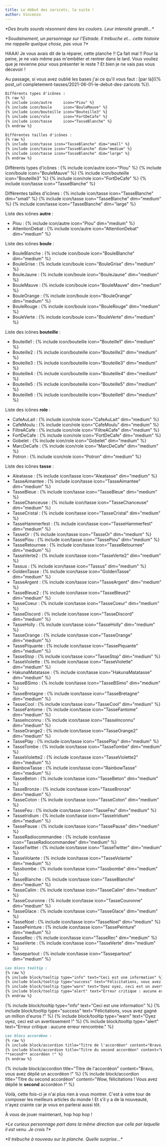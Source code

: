 ```yaml
---
title: Le début des zaricots, la suite !
author: Vincenzo
---
```


_\*Des bruits sourds résonnent dans les couloirs. Leur intensité grandit...\*_

_\*Soudainement, un personnage sur l'Estrade. Il trébuche et... cette histoire me rappelle quelque chose, pas vous
?\*_

HAAA! Je vous avais dit de la réparer, cette planche !! Ça fait mal !! Pour la peine, je ne vais même pas m'embêter et
rentrer dans le lard. Vous vouliez que je revienne pour vous présenter le reste ? Et bien je ne vais pas vous décevoir !

Au passage, si vous avez oublié les bases j'ai ce qu'il vous faut : [par là]({% post_url
completement-tasses/2021-06-01-le-debut-des-zaricots %}).

```md
Différents types d'icônes :
{% raw %}
{% include icon/autre     icon="Piou" %}
{% include icon/boule     icon="BouleMauve" %}
{% include icon/bouteille icon="Bouteille3" %}
{% include icon/role      icon="FortDeCafe" %}
{% include icon/tasse     icon="TasseBlanche" %}
{% endraw %}

Différentes tailles d'icônes :
{% raw %}
{% include icon/tasse icon="TasseBlanche" dim="small" %}
{% include icon/tasse icon="TasseBlanche" dim="medium" %}
{% include icon/tasse icon="TasseBlanche" dim="large" %}
{% endraw %}
```

Différents types d'icônes :
{% include icon/autre     icon="Piou" %}
{% include icon/boule     icon="BouleMauve" %}
{% include icon/bouteille icon="Bouteille3" %}
{% include icon/role      icon="FortDeCafe" %}
{% include icon/tasse     icon="TasseBlanche" %}

Différentes tailles d'icônes :
{% include icon/tasse icon="TasseBlanche" dim="small" %}
{% include icon/tasse icon="TasseBlanche" dim="medium" %}
{% include icon/tasse icon="TasseBlanche" dim="large" %}

Liste des icônes **autre** :
- Piou : {% include icon/autre icon="Piou" dim="medium" %}
- AttentionDebat : {% include icon/autre icon="AttentionDebat" dim="medium" %}

Liste des icônes **boule** :
- BouleBlanche : {% include icon/boule icon="BouleBlanche" dim="medium" %}
- BouleGrise : {% include icon/boule icon="BouleGrise" dim="medium" %}
- BouleJaune : {% include icon/boule icon="BouleJaune" dim="medium" %}
- BouleMauve : {% include icon/boule icon="BouleMauve" dim="medium" %}
- BouleOrange : {% include icon/boule icon="BouleOrange" dim="medium" %}
- BouleRouge : {% include icon/boule icon="BouleRouge" dim="medium" %}
- BouleVerte : {% include icon/boule icon="BouleVerte" dim="medium" %}

Liste des icônes **bouteille** :
- Bouteille1 : {% include icon/bouteille icon="Bouteille1" dim="medium" %}
- Bouteille2 : {% include icon/bouteille icon="Bouteille2" dim="medium" %}
- Bouteille3 : {% include icon/bouteille icon="Bouteille3" dim="medium" %}
- Bouteille4 : {% include icon/bouteille icon="Bouteille4" dim="medium" %}
- Bouteille5 : {% include icon/bouteille icon="Bouteille5" dim="medium" %}
- Bouteille6 : {% include icon/bouteille icon="Bouteille6" dim="medium" %}

Liste des icônes **role** :
- CafeAuLait : {% include icon/role icon="CafeAuLait" dim="medium" %}
- CafeMoulu : {% include icon/role icon="CafeMoulu" dim="medium" %}
- FiltreACafe : {% include icon/role icon="FiltreACafe" dim="medium" %}
- FortDeCafe : {% include icon/role icon="FortDeCafe" dim="medium" %}
- Gobelet : {% include icon/role icon="Gobelet" dim="medium" %}
- MarcDeCafe : {% include icon/role icon="MarcDeCafe" dim="medium" %}
- Potron : {% include icon/role icon="Potron" dim="medium" %}

Liste des icônes **tasse** :
- Aleatasse : {% include icon/tasse icon="Aleatasse" dim="medium" %}
- TasseAimantee : {% include icon/tasse icon="TasseAimantee" dim="medium" %}
- TasseBleue : {% include icon/tasse icon="TasseBleue" dim="medium" %}
- TasseChanceuse : {% include icon/tasse icon="TasseChanceuse" dim="medium" %}
- TasseCristal : {% include icon/tasse icon="TasseCristal" dim="medium" %}
- TasseHammerfest : {% include icon/tasse icon="TasseHammerfest" dim="medium" %}
- TasseOr : {% include icon/tasse icon="TasseOr" dim="medium" %}
- TassePiou : {% include icon/tasse icon="TassePiou" dim="medium" %}
- TasseRetournee : {% include icon/tasse icon="TasseRetournee" dim="medium" %}
- TasseVerte2 : {% include icon/tasse icon="TasseVerte2" dim="medium" %}
- Tassus : {% include icon/tasse icon="Tassus" dim="medium" %}
- GoldenTasse : {% include icon/tasse icon="GoldenTasse" dim="medium" %}
- TasseArgent : {% include icon/tasse icon="TasseArgent" dim="medium" %}
- TasseBleue2 : {% include icon/tasse icon="TasseBleue2" dim="medium" %}
- TasseCoeur : {% include icon/tasse icon="TasseCoeur" dim="medium" %}
- TasseDiscord : {% include icon/tasse icon="TasseDiscord" dim="medium" %}
- TasseHolly : {% include icon/tasse icon="TasseHolly" dim="medium" %}
- TasseOrange : {% include icon/tasse icon="TasseOrange" dim="medium" %}
- TassePiquante : {% include icon/tasse icon="TassePiquante" dim="medium" %}
- TasseStop : {% include icon/tasse icon="TasseStop" dim="medium" %}
- TasseViolette : {% include icon/tasse icon="TasseViolette" dim="medium" %}
- HakunaMatatasse : {% include icon/tasse icon="HakunaMatatasse" dim="medium" %}
- TasseBSimo : {% include icon/tasse icon="TasseBSimo" dim="medium" %}
- TasseBretagne : {% include icon/tasse icon="TasseBretagne" dim="medium" %}
- TasseCool : {% include icon/tasse icon="TasseCool" dim="medium" %}
- TasseFantome : {% include icon/tasse icon="TasseFantome" dim="medium" %}
- TasseInconnu : {% include icon/tasse icon="TasseInconnu" dim="medium" %}
- TasseOrange2 : {% include icon/tasse icon="TasseOrange2" dim="medium" %}
- TassePlay : {% include icon/tasse icon="TassePlay" dim="medium" %}
- TasseTombe : {% include icon/tasse icon="TasseTombe" dim="medium" %}
- TasseViolette2 : {% include icon/tasse icon="TasseViolette2" dim="medium" %}
- RainbowTasse : {% include icon/tasse icon="RainbowTasse" dim="medium" %}
- TasseBeton : {% include icon/tasse icon="TasseBeton" dim="medium" %}
- TasseBronze : {% include icon/tasse icon="TasseBronze" dim="medium" %}
- TasseCoton : {% include icon/tasse icon="TasseCoton" dim="medium" %}
- TasseFeu : {% include icon/tasse icon="TasseFeu" dim="medium" %}
- TasseIridium : {% include icon/tasse icon="TasseIridium" dim="medium" %}
- TassePause : {% include icon/tasse icon="TassePause" dim="medium" %}
- TasseRadiocommandee : {% include icon/tasse icon="TasseRadiocommandee" dim="medium" %}
- TasseTwitter : {% include icon/tasse icon="TasseTwitter" dim="medium" %}
- TasseVolante : {% include icon/tasse icon="TasseVolante" dim="medium" %}
- Tassbombe : {% include icon/tasse icon="Tassbombe" dim="medium" %}
- TasseBlanche : {% include icon/tasse icon="TasseBlanche" dim="medium" %}
- TasseCalim : {% include icon/tasse icon="TasseCalim" dim="medium" %}
- TasseCouronne : {% include icon/tasse icon="TasseCouronne" dim="medium" %}
- TasseGlace : {% include icon/tasse icon="TasseGlace" dim="medium" %}
- TasseNoel : {% include icon/tasse icon="TasseNoel" dim="medium" %}
- TassePeinture : {% include icon/tasse icon="TassePeinture" dim="medium" %}
- TasseRec : {% include icon/tasse icon="TasseRec" dim="medium" %}
- TasseVerte : {% include icon/tasse icon="TasseVerte" dim="medium" %}
- Tassepartout : {% include icon/tasse icon="Tassepartout" dim="medium" %}

```md
Les blocs tooltip :
{% raw %}
{% include block/tooltip type="info" text="Ceci est une information" %}
{% include block/tooltip type="success" text="Félicitations, vous avez gagné un million d'euros !" %}
{% include block/tooltip type="warn" text="Oyez oyez, ceci est un avertissement !" %}
{% include block/tooltip type="alert" text="Erreur critique : aucune erreur rencontrée." %}
{% endraw %}
```

{% include block/tooltip type="info" text="Ceci est une information" %}
{% include block/tooltip type="success" text="Félicitations, vous avez gagné un million d'euros !" %}
{% include block/tooltip type="warn" text="Oyez oyez, ceci est un avertissement !" %}
{% include block/tooltip type="alert" text="Erreur critique : aucune erreur rencontrée." %}

```md
Les blocs accordéon :
{% raw %}
{% include block/accordion title="Titre de l'accordéon" content="Bravo, vous avez déplié un accordéon !" %}
{% include block/accordion title="Titre du second accordéon" content="Wow, félicitations ! Vous avez déplié le
**second** accordéon !" %}
{% endraw %}
```

{% include block/accordion title="Titre de l'accordéon" content="Bravo, vous avez déplié un accordéon !" %}
{% include block/accordion title="Titre du second accordéon" content="Wow, félicitations ! Vous avez déplié le
**second** accordéon !" %}

Voilà, cette fois-ci je n'ai plus rien à vous montrer. C'est à votre tour de composer les meilleurs articles du monde !
Et s'il y a de la nouveauté, n'ayez crainte car je vous en parlerai aussi tôt.

À vous de jouer maintenant, hop hop hop !

_\*Le curieux personnage part dans la même direction que celle par laquelle il est venu. Je crois ?\*_

_\*Il trébuche à nouveau sur la planche. Quelle surprise...\*_